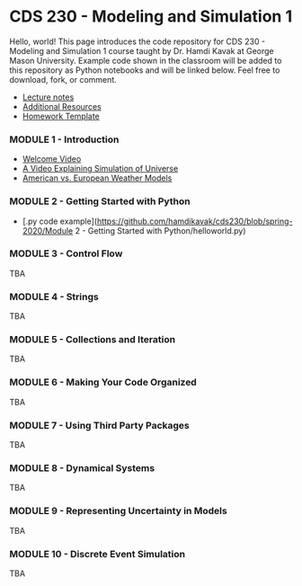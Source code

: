 # CDS 230 - Modeling and Simulation 1
Hello, world! This page introduces the code repository for CDS 230 - Modeling and Simulation 1 course taught by Dr. Hamdi Kavak at George Mason University. Example code shown in the classroom will be added to this repository as Python notebooks and will be linked below. Feel free to download, fork, or comment.


- [Lecture notes](https://github.com/hamdikavak/cds230/blob/spring-2020/lecture_notes.pdf)
- [Additional Resources](https://github.com/hamdikavak/cds230/blob/spring-2020/additional_resources.md)
- [Homework Template](https://github.com/hamdikavak/cds230/blob/spring-2020/homework_template.ipynb)


### MODULE 1 - Introduction

- [Welcome Video](https://www.youtube.com/watch?v=H43B112zfuY)
- [A Video Explaining Simulation of Universe](https://www.youtube.com/watch?v=QeokV7xJDp4)
- [American vs. European Weather Models](https://www.washingtonpost.com/weather/2019/11/22/so-what-exactly-are-european-american-weather-models/)

### MODULE 2 - Getting Started with Python

- [.py code example](https://github.com/hamdikavak/cds230/blob/spring-2020/Module 2 - Getting Started with Python/helloworld.py)

### MODULE 3 - Control Flow

TBA

### MODULE 4 - Strings

TBA

### MODULE 5 - Collections and Iteration

TBA

### MODULE 6 - Making Your Code Organized

TBA

### MODULE 7 - Using Third Party Packages

TBA

### MODULE 8 - Dynamical Systems

TBA

### MODULE 9 - Representing Uncertainty in Models

TBA

### MODULE 10 - Discrete Event Simulation

TBA